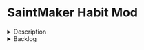 
# SaintMaker Habit Mod

<details><summary>Description</summary>
<p>

A basic habit tracker. 

V1: Stores 4 weeks of data for unlimited daily habits

</p>
</details>

<details><summary>Backlog</summary>
<p>

5/1/23
- update readme
- implement react testing library

5/2/23
- create tests for habit editing

5/4/23
- handle habit editing locally instead of in state 
- create global habit controls

5/5/23
- implement local storage data mocking to simplify testing

Backlog
- ensure that past habit data (when a habit is made) is not marked in red
- figure out text truncation for habit titles
- add weekly habits
- add counter habits

</p>
</details>